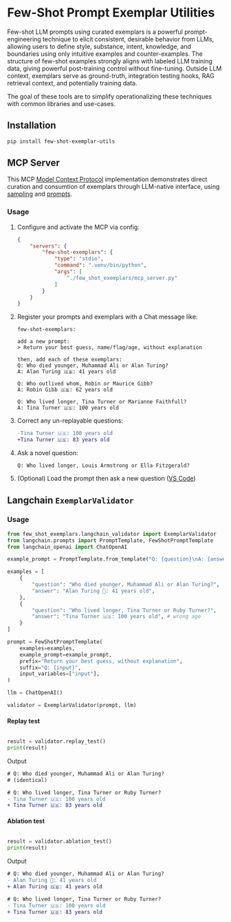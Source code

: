 # Few-Shot Prompt Exemplar Utilities

Few-shot LLM prompts using curated exemplars is a powerful prompt-engineering technique to elicit consistent, desirable behavior from LLMs, allowing users to define style, substance, intent, knowledge, and boundaries using only intuitive examples and counter-examples. The structure of few-shot examples strongly aligns with labeled LLM training data, giving powerful post-training control without fine-tuning. Outside LLM context, exemplars serve as ground-truth, integration testing hooks, RAG retrieval context, and potentially training data.

The goal of these tools are to simplify operationalizing these techniques with common libraries and use-cases.

## Installation

```bash
pip install few-shot-exemplar-utils
```

## MCP Server

This MCP [Model Context Protocol](https://modelcontextprotocol.io/llms.txt) implementation demonstrates direct curation and consumtion of exemplars through LLM-native interface, using [sampling](https://modelcontextprotocol.io/specification/2025-06-18/client/sampling) and [prompts](https://modelcontextprotocol.io/specification/2025-06-18/server/prompts).

### Usage

1. Configure and activate the MCP via config:
    ```json
    {
        "servers": {
            "few-shot-exemplars": {
                "type": "stdio",
                "command": ".venv/bin/python",
                "args": [
                    "./few_shot_exemplars/mcp_server.py"
                ]
            }
        }
    }
    ```
1. Register your prompts and exemplars  with a Chat message like:

    ```text
    few-shot-exemplars:

    add a new prompt:
    > Return your best guess, name/flag/age, without explanation

    then, add each of these exemplars:
    Q: Who died younger, Muhammad Ali or Alan Turing?
    A: Alan Turing 🇬🇧: 41 years old

    Q: Who outlived whom, Robin or Maurice Gibb?
    A: Robin Gibb 🇬🇧: 62 years old

    Q: Who lived longer, Tina Turner or Marianne Faithfull?
    A: Tina Turner 🇺🇸: 100 years old
    ```

1. Correct any un-replayable questions:
    ```diff
    -Tina Turner 🇺🇸: 100 years old
    +Tina Turner 🇺🇸: 83 years old
    ```

1. Ask a novel question:
    ```text
    Q: Who lived longer, Louis Armstrong or Ella Fitzgerald?
    ```

1. (Optional) Load the prompt then ask a new question ([VS Code](https://code.visualstudio.com/docs/copilot/chat/mcp-servers#_use-mcp-prompts))

## Langchain `ExemplarValidator`

### Usage

```python
from few_shot_exemplars.langchain_validator import ExemplarValidator
from langchain.prompts import PromptTemplate, FewShotPromptTemplate
from langchain_openai import ChatOpenAI

example_prompt = PromptTemplate.from_template("Q: {question}\nA: {answer}")

examples = [
    {
        "question": "Who died younger, Muhammad Ali or Alan Turing?",
        "answer": "Alan Turing 🏴󠁧󠁢󠁥󠁮󠁧󠁿: 41 years old",
    },
    {
        "question": "Who lived longer, Tina Turner or Ruby Turner?",
        "answer": "Tina Turner 🇺🇸: 100 years old", # wrong age
    }
]

prompt = FewShotPromptTemplate(
    examples=examples,
    example_prompt=example_prompt,
    prefix="Return your best guess, without explanation",
    suffix="Q: {input}",
    input_variables=["input"],
)

llm = ChatOpenAI()

validator = ExemplarValidator(prompt, llm)
```

#### Replay test
```python

result = validator.replay_test()
print(result)
```

Output
```diff
# Q: Who died younger, Muhammad Ali or Alan Turing?
# (identical)

# Q: Who lived longer, Tina Turner or Ruby Turner?
- Tina Turner 🇺🇸: 100 years old
+ Tina Turner 🇺🇸: 83 years old
```

#### Ablation test
```python

result = validator.ablation_test()
print(result)
```

Output
```diff
# Q: Who died younger, Muhammad Ali or Alan Turing?
- Alan Turing 🏴󠁧󠁢󠁥󠁮󠁧󠁿: 41 years old
+ Alan Turing 🇬🇧: 41 years old

# Q: Who lived longer, Tina Turner or Ruby Turner?
- Tina Turner 🇺🇸: 100 years old
+ Tina Turner 🇺🇸: 83 years old
